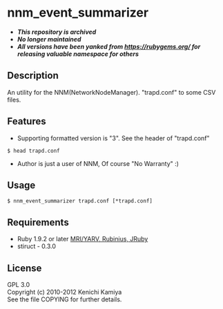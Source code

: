 nnm_event_summarizer
=====================

* ***This repository is archived***
* ***No longer maintained***
* ***All versions have been yanked from https://rubygems.org/ for releasing valuable namespace for others***

Description
------------

An utility for the NNM(NetworkNodeManager).
"trapd.conf" to some CSV files.

Features
--------

* Supporting formatted version is "3".
  See the header of "trapd.conf"
  
```shell
$ head trapd.conf
```

* Author is just a user of NNM, Of course "No Warranty" :)

Usage
-----

```shell
$ nnm_event_summarizer trapd.conf [*trapd.conf]
```

Requirements
------------

* Ruby 1.9.2 or later [MRI/YARV, Rubinius, JRuby](http://travis-ci.org/#!/kachick/nnm_event_summarizer)
* stiruct - 0.3.0

License
-------

GPL 3.0  
Copyright (c) 2010-2012 Kenichi Kamiya  
See the file COPYING for further details.
